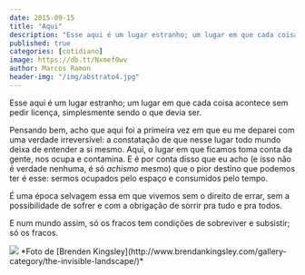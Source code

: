 ```yaml
---
date: 2015-09-15
title: "Aqui"
description: "Esse aqui é um lugar estranho; um lugar em que cada coisa acontece sem pedir licença, simplesmente sendo o que devia ser."
published: true
categories: [cotidiano]
image: https://db.tt/Nxmef0wv
author: Marcos Ramon
header-img: "/img/abstrato4.jpg"
---
```


Esse aqui é um lugar estranho; um lugar em que cada coisa acontece sem pedir licença, simplesmente sendo o que devia ser.

Pensando bem, acho que aqui foi a primeira vez em que eu me deparei com uma verdade irreversível: a constatação de que nesse lugar todo mundo deixa de entender a si mesmo. Aqui, o lugar em que ficamos toma conta da gente, nos ocupa e contamina. E é por conta disso que eu acho (e isso não é verdade nenhuma, é só *achismo* mesmo) que o pior destino que podemos ter é esse: sermos ocupados pelo espaço e consumidos pelo tempo.

É uma época selvagem essa em que vivemos sem o direito de errar, sem a possibilidade de sofrer e com a obrigação de sorrir pra tudo e pra todos.

E num mundo assim, só os fracos tem condições de sobreviver e subsistir; só os fracos.

<img src="https://db.tt/Nxmef0wv">
*Foto de [Brenden Kingsley](http://www.brendankingsley.com/gallery-category/the-invisible-landscape/)*
